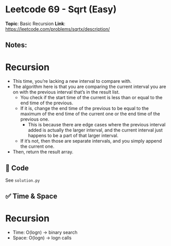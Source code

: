 # Leetcode 69 - Sqrt (Easy)

**Topic**: Basic Recursion
**Link**: https://leetcode.com/problems/sqrtx/description/

## Notes:

# Recursion 
 - This time, you’re lacking a new interval to compare with. 
 - The algorithm here is that you are comparing the current interval you are on with the previous interval that’s in the result list. 
    - You check if the start time of the current is less than or equal to the end time of the previous.
    - If it is, change the end time of the previous to be equal to the maximum of the end time of the current one or the end time of the previous one. 
        - This is because there are edge cases where the previous interval added is actually the larger interval, and the current interval just happens to be a part of that larger interval. 
    - If it’s not, then those are separate intervals, and you simply append the current one. 
 - Then, return the result array. 


## 🧪 Code
See `solution.py`

## ✅ Time & Space

# Recursion
- Time: O(logn) -> binary search
- Space: O(logn) -> logn calls 